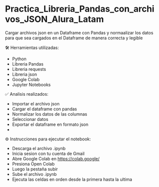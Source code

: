 # Practica_Libreria_Pandas_con_archivos_JSON_Alura_Latam

Cargar archivos json en un Dataframe con Pandas y normaalizar los datos para que sea cargados en el Dataframe de manera correcta y legible

🛠️ Herramientas utilizadas:

- Python
- Libreria Pandas
- Libreria requests
- Libreria json
- Google Colab
- Jupyter Notebooks

✅ Analisis realizados:

- Importar el archivo json
- Cargar el dataframe con pandas
- Normalizar los datos de las columnas
- Seleccionar datos
- Exportar el dataframe en formato json
- 

⚙️ Instrucciones para ejecutar el notebook:

- Descarga el archivo .ipynb
- Inicia sesion con tu cuenta de Gmail
- Abre Google Colab en https://colab.google/
- Presiona Open Colab
- Luego la pestaña subir
- Sube el archivo .ipynb
- Ejecuta las celdas en orden desde la primera hasta la ultima
